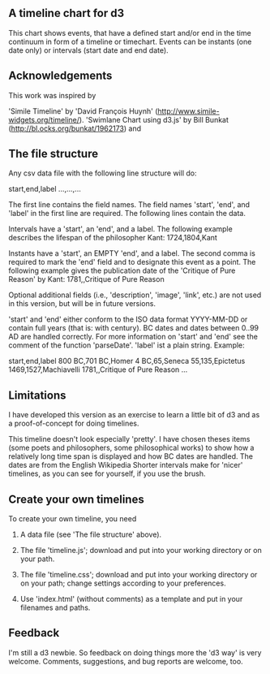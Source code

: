 A timeline chart for d3
-----------------------

This chart shows events, that have a defined start and/or end
in the time continuum in form of a timeline or timechart.
Events can be instants (one date only) or intervals (start date
and end date).


Acknowledgements
----------------

This work was inspired by

'Simile Timeline' by 'David François Huynh'
(http://www.simile-widgets.org/timeline/).
'Swimlane Chart using d3.js' by Bill Bunkat
(http://bl.ocks.org/bunkat/1962173) and


The file structure
------------------

Any csv data file with the following line structure will do:

start,end,label
...,...,...

The first line contains the field names.
The field names 'start', 'end', and 'label' in the first line are required.
The following lines contain the data.

Intervals have a 'start', an 'end', and a label.
The following example describes the lifespan of the philosopher Kant:
1724,1804,Kant

Instants have a 'start', an EMPTY 'end', and a label.
The second comma is required to mark the 'end' field
and to designate this event as a point. The following example
gives the publication date of the 'Critique of Pure Reason' by Kant:
1781,,Critique of Pure Reason

Optional additional fields (i.e., 'description', 'image', 'link', etc.)
are not used in this version, but will be in future versions.

'start' and 'end' either conform to the ISO data format YYYY-MM-DD
or contain full years (that is: with century).
BC dates and dates between 0..99 AD are handled correctly.
For more information on 'start' and 'end' see the
comment of the function 'parseDate'.
'label' ist a plain string. Example:

start,end,label
800 BC,701 BC,Homer
4 BC,65,Seneca
55,135,Epictetus
1469,1527,Machiavelli
1781,,Critique of Pure Reason
...


Limitations
-----------

I have developed this version as an exercise to learn a little bit of d3
and as a proof-of-concept for doing timelines.

This timeline doesn't look especially 'pretty'. I have chosen theses items
(some poets and philosophers, some philosophical works) to show how a relatively
long time span is displayed and how BC dates are handled.
The dates are from the English Wikipedia
Shorter intervals make for 'nicer' timelines, as you can see for yourself,
if you use the brush.


Create your own timelines
-------------------------

To create your own timeline, you need

1.  A data file (see 'The file structure' above).

2.  The file 'timeline.js'; download and put into your working directory
    or on your path.

3.  The file 'timeline.css'; download and put into your working directory
    or on your path; change settings according to your preferences.

4.  Use 'index.html' (without comments) as a template
    and put in your filenames and paths.
     

Feedback
--------

I'm still a d3 newbie. So feedback on doing things more the 'd3 way' is very welcome.
Comments, suggestions, and bug reports are welcome, too.